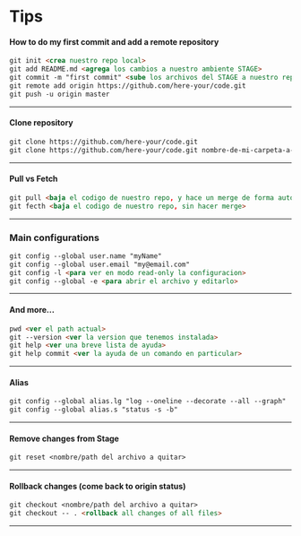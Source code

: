# Tips

#### How to do my first commit and add a remote repository

```md
git init <crea nuestro repo local>
git add README.md <agrega los cambios a nuestro ambiente STAGE>
git commit -m "first commit" <sube los archivos del STAGE a nuestro repo local>
git remote add origin https://github.com/here-your/code.git
git push -u origin master
```

---

#### Clone repository

```md
git clone https://github.com/here-your/code.git
git clone https://github.com/here-your/code.git nombre-de-mi-carpeta-a-crear
```

---

#### Pull vs Fetch

```md
git pull <baja el codigo de nuestro repo, y hace un merge de forma automatica>
git fecth <baja el codigo de nuestro repo, sin hacer merge>
```

---

### Main configurations

```md
git config --global user.name "myName"
git config --global user.email "my@email.com"
git config -l <para ver en modo read-only la configuracion>
git config --global -e <para abrir el archivo y editarlo>
```

---

#### And more...

```md
pwd <ver el path actual>
git --version <ver la version que tenemos instalada>
git help <ver una breve lista de ayuda>
git help commit <ver la ayuda de un comando en particular>
```

---

#### Alias

```md
git config --global alias.lg "log --oneline --decorate --all --graph"
git config --global alias.s "status -s -b"
```

---

#### Remove changes from Stage

```md
git reset <nombre/path del archivo a quitar>
```

---

#### Rollback changes (come back to origin status)

```md
git checkout <nombre/path del archivo a quitar>
git checkout -- . <rollback all changes of all files>
```

---
